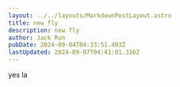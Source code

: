 ```yaml
---
layout: ../../layouts/MarkdownPostLayout.astro
title: new fly
description: new fly
author: Jack Run
pubDate: 2024-09-04T04:33:51.493Z
lastUpdated: 2024-09-07T04:41:01.316Z
---
```


yes la
